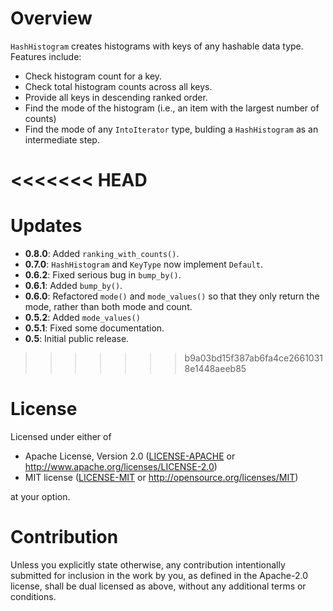# Overview

`HashHistogram` creates histograms with keys of any hashable data type. Features include:

* Check histogram count for a key.
* Check total histogram counts across all keys.
* Provide all keys in descending ranked order.
* Find the mode of the histogram (i.e., an item with the largest number of counts)
* Find the mode of any `IntoIterator` type, bulding a `HashHistogram` as an intermediate step.

<<<<<<< HEAD
=======
# Updates
* **0.8.0**: Added `ranking_with_counts()`.
* **0.7.0**: `HashHistogram` and `KeyType` now implement `Default`.
* **0.6.2**: Fixed serious bug in `bump_by()`.
* **0.6.1**: Added `bump_by()`.
* **0.6.0**: Refactored `mode()` and `mode_values()` so that they only return the mode, rather than both mode and count.
* **0.5.2**: Added `mode_values()`
* **0.5.1**: Fixed some documentation.
* **0.5**: Initial public release.

>>>>>>> b9a03bd15f387ab6fa4ce26610318e1448aeeb85
# License

Licensed under either of

* Apache License, Version 2.0
  ([LICENSE-APACHE](LICENSE-APACHE) or http://www.apache.org/licenses/LICENSE-2.0)
* MIT license
  ([LICENSE-MIT](LICENSE-MIT) or http://opensource.org/licenses/MIT)

at your option.

# Contribution

Unless you explicitly state otherwise, any contribution intentionally submitted
for inclusion in the work by you, as defined in the Apache-2.0 license, shall be
dual licensed as above, without any additional terms or conditions.